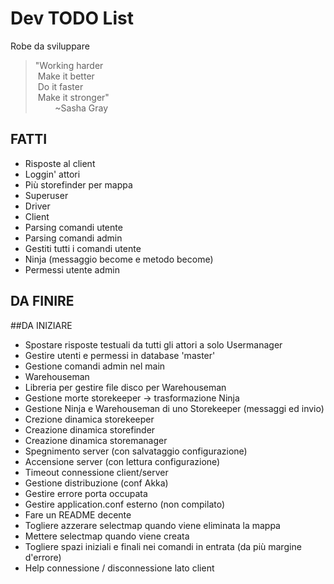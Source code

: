 # Dev TODO List
Robe da sviluppare

>"Working harder  
>&nbsp;Make it better  
>&nbsp;Do it faster  
>&nbsp;Make it stronger"   
>&nbsp;&nbsp;&nbsp;&nbsp;&nbsp;&nbsp;&nbsp;&nbsp;~Sasha Gray

## FATTI
* Risposte al client
* Loggin' attori
* Più storefinder per mappa
* Superuser
* Driver
* Client
* Parsing comandi utente
* Parsing comandi admin
* Gestiti tutti i comandi utente
* Ninja (messaggio become e metodo become)
* Permessi utente admin

## DA FINIRE

##DA INIZIARE
* Spostare risposte testuali da tutti gli attori a solo Usermanager
* Gestire utenti e permessi in database 'master'
* Gestione comandi admin nel main
* Warehouseman
* Libreria per gestire file disco per Warehouseman
* Gestione morte storekeeper -> trasformazione Ninja
* Gestione Ninja e Warehouseman di uno Storekeeper (messaggi ed invio)
* Crezione dinamica storekeeper
* Creazione dinamica storefinder
* Creazione dinamica storemanager
* Spegnimento server (con salvataggio configurazione)
* Accensione server (con lettura configurazione)
* Timeout connessione client/server
* Gestione distribuzione (conf Akka)
* Gestire errore porta occupata
* Gestire application.conf esterno (non compilato)
* Fare un README decente
* Togliere azzerare selectmap quando viene eliminata la mappa
* Mettere selectmap quando viene creata
* Togliere spazi iniziali e finali nei comandi in entrata (da più margine d'errore)
* Help connessione / disconnessione lato client

